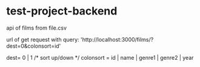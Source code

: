 # test-project-backend
api of films from file.csv

url of get request with query: 'http://localhost:3000/films/?dest=0&colonsort=id'

dest= 0 | 1   /* sort up/down */
colonsort = id | name | genre1 | genre2 | year
